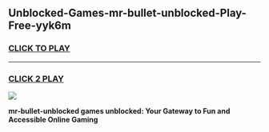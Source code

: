 
## Unblocked-Games-mr-bullet-unblocked-Play-Free-yyk6m
<h3>
<a href="https://premium76.site?title=mr-bullet-unblocked&ref=19M">CLICK TO PLAY</a></h3>
<hr>

<h3>
<a href="https://premium76.site?title=mr-bullet-unblocked&ref=19M">CLICK 2 PLAY</a>
  
</h3>

<a href="https://premium76.site?title=mr-bullet-unblocked&ref=19M"><img src="https://clearcache.store/games.png"></a>


**mr-bullet-unblocked games unblocked: Your Gateway to Fun and Accessible Online Gaming**
